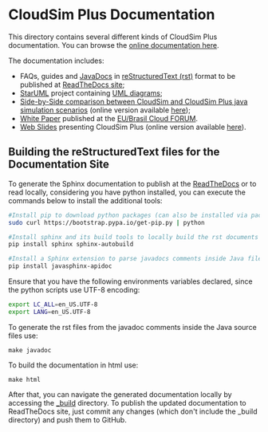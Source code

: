 # CloudSim Plus Documentation

This directory contains several different kinds of CloudSim Plus documentation. You can browse the [online documentation here](http://cloudsimplus.rtfd.io). 

The documentation includes:

- FAQs, guides and [JavaDocs](javadocs) in [reStructuredText (rst)](https://en.wikipedia.org/wiki/ReStructuredText) format to be published at [ReadTheDocs site](http://cloudsimplus.rtfd.io);
- [StarUML](http://staruml.io) project containing [UML diagrams](cloudsim-plus.staruml.mdj); 
- [Side-by-Side comparison between CloudSim and CloudSim Plus java simulation scenarios](CloudSim-and-CloudSimPlus-Comparison.html) (online version available [here](http://cloudsimplus.org/CloudSim-and-CloudSimPlus-Comparison.html));
- [White Paper](cloudsim-plus-white-paper.pdf) published at the [EU/Brasil Cloud FORUM](https://eubrasilcloudforum.eu).
- [Web Slides](presentation/index.html) presenting CloudSim Plus (online version available [here](http://cloudsimplus.org/presentation/)).

## Building the reStructuredText files for the Documentation Site
To generate the Sphinx documentation to publish at the [ReadTheDocs](http://cloudsimplus.rtfd.io) or to read locally, considering you have python installed, you can execute the commands below to install the additional tools:

```bash
#Install pip to download python packages (can also be installed via package managers in Linux and macOS)
sudo curl https://bootstrap.pypa.io/get-pip.py | python

#Install sphinx and its build tools to locally build the rst documents to html, latex, epub or other formats
pip install sphinx sphinx-autobuild 

#Install a Sphinx extension to parse javadocs comments inside Java files and generate rst files for Sphinx
pip install javasphinx-apidoc
```

Ensure that you have the following environments variables declared, since the python scripts use UTF-8 encoding:

```bash
export LC_ALL=en_US.UTF-8
export LANG=en_US.UTF-8
```

To generate the rst files from the javadoc comments inside the Java source files use:

```shell
make javadoc
```

To build the documentation in html use:
```shell
make html
```

After that, you can navigate the generated documentation locally by accessing the [_build](_build) directory. To publish the updated documentation to ReadTheDocs site, just commit any changes (which don't include the _build directory) and push them to GitHub.
